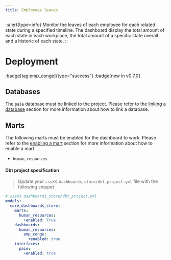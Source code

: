 ```yaml
---
title: Employees leaves
---
```


::alert{type=info}
Monitor the leaves of each employee for each related state during a specified timeline. The dashboard display the total amount of each state in each workplace, the total amount of a specific state overall and a historic of each state.
::

# Deployment

:badge[tag:emp_conge]{type="success"}
:badge[new in v0.7.0]

## Databases

The `paie` database must be linked to the project. Please refer to the [linking a database](/using/configuration/databases) section for more information about how to link a database.

## Marts

The following marts must be enabled for the dashboard to work. Please refer to the [enabling a mart](/using/configuration/enabling) section for more information about how to enable a mart.

- `human_resources`

#### Dbt project specification

> Update your `cssXX.dashboards_store/dbt_project.yml` file with the following snippet

```yaml
# cssXX.dashboards_store/dbt_project.yml
models:
  core_dashboards_store:
    marts:
      human_resources:
        +enabled: True
    dashboards:
      human_resources:
        emp_conge:
          +enabled: true
    interfaces:
      paie:
        +enabled: true
```
